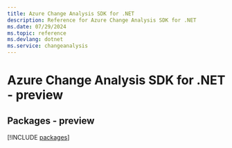 ```yaml
---
title: Azure Change Analysis SDK for .NET
description: Reference for Azure Change Analysis SDK for .NET
ms.date: 07/29/2024
ms.topic: reference
ms.devlang: dotnet
ms.service: changeanalysis
---
```

# Azure Change Analysis SDK for .NET - preview
## Packages - preview
[!INCLUDE [packages](change-analysis-index.md)]